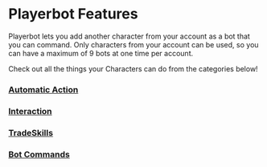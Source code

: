 # Playerbot Features

Playerbot lets you add another character from your account as a bot that you can command. Only characters from your account can be used, so you can have a maximum of 9 bots at one time per account.

Check out all the things your Characters can do from the categories below!


### [Automatic Action](Automatic-Action)

### [Interaction](Bot-Interaction)

### [TradeSkills](Bot-TradeSkills)

### [Bot Commands](Bot-Commands)